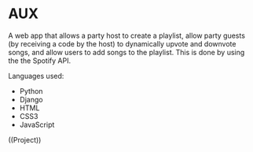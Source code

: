 # AUX
A web app that allows a party host to create a playlist, allow party guests (by receiving a code by the host) to dynamically upvote and downvote songs, and allow users to add songs to the playlist. This is done by using the the Spotify API.


Languages used:
- Python
- Django
- HTML
- CSS3
- JavaScript

((Project))
